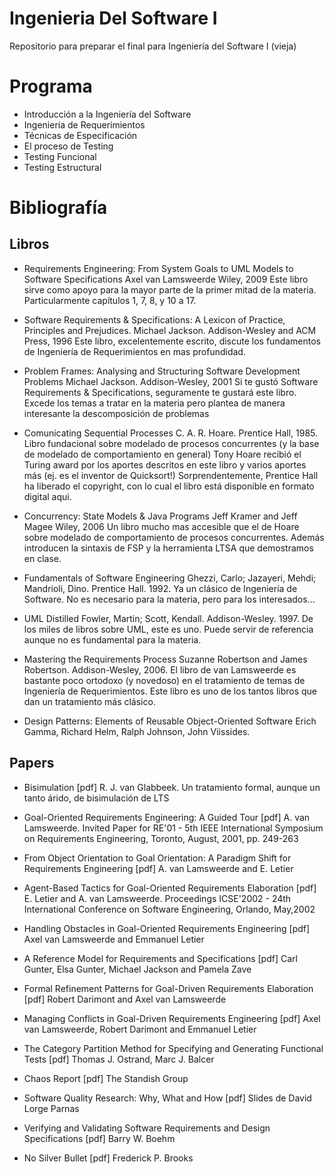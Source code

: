Ingenieria Del Software I
=========================
Repositorio para preparar el final para Ingeniería del Software I (vieja)

Programa
========
- Introducción a la Ingeniería del Software
- Ingeniería de Requerimientos
- Técnicas de Especificación
- El proceso de Testing
- Testing Funcional
- Testing Estructural

Bibliografía
============

Libros
------

- Requirements Engineering: From System Goals to UML Models to Software Specifications
    Axel van Lamsweerde
    Wiley, 2009
    Este libro sirve como apoyo para la mayor parte de la primer mitad de la materia. Particularmente capítulos 1, 7, 8, y 10 a 17.    
 
- Software Requirements & Specifications: A Lexicon of Practice, Principles and Prejudices.
    Michael Jackson.
    Addison-Wesley and ACM Press, 1996
    Este libro, excelentemente escrito, discute los fundamentos de Ingeniería de Requerimientos en mas profundidad. 
 
- Problem Frames: Analysing and Structuring Software Development Problems
    Michael Jackson.
    Addison-Wesley, 2001
    Si te gustó Software Requirements & Specifications, seguramente te gustará este libro. 
    Excede los temas a tratar en la materia pero plantea de manera interesante la descomposición de problemas
 
- Comunicating Sequential Processes
    C. A. R. Hoare.
    Prentice Hall, 1985.
    Libro fundacional sobre modelado de procesos concurrentes (y la base de modelado de comportamiento en general)
    Tony Hoare recibió el Turing award por los aportes descritos en este libro y varios aportes más (ej. es el inventor de Quicksort!)
    Sorprendentemente, Prentice Hall ha liberado el copyright, con lo cual el libro está disponible en formato digital aqui.
 
- Concurrency: State Models & Java Programs
    Jeff Kramer and Jeff Magee
    Wiley, 2006
    Un libro mucho mas accesible que el de Hoare sobre modelado de comportamiento de procesos concurrentes.
    Además introducen la sintaxis de FSP y la herramienta LTSA que demostramos en clase.
 
- Fundamentals of Software Engineering
    Ghezzi, Carlo; Jazayeri, Mehdi; Mandrioli, Dino.
    Prentice Hall. 1992.
    Ya un clásico de Ingeniería de Software. No es necesario para la materia, pero para los interesados...

- UML Distilled
    Fowler, Martin; Scott, Kendall.
    Addison-Wesley. 1997.
    De los miles de libros sobre UML, este es uno. Puede servir de referencia aunque no es fundamental para la materia.
 
- Mastering the Requirements Process
    Suzanne Robertson and James Robertson.
    Addison-Wesley, 2006.
    El libro de van Lamsweerde es bastante poco ortodoxo (y novedoso) en el tratamiento de temas de Ingeniería de Requerimientos.
    Este libro es uno de los tantos libros que dan un tratamiento más clásico.

- Design Patterns: Elements of Reusable Object-Oriented Software
    Erich Gamma, Richard Helm, Ralph Johnson, John Viissides.

Papers
------

- Bisimulation
    [pdf] R. J. van Glabbeek.
    Un tratamiento formal, aunque un tanto árido, de bisimulación de LTS
 
- Goal-Oriented Requirements Engineering: A Guided Tour
    [pdf] A. van Lamsweerde.
    Invited Paper for RE'01 - 5th IEEE International Symposium on Requirements Engineering, Toronto, August, 2001, pp. 249-263

- From Object Orientation to Goal Orientation: A Paradigm Shift for Requirements Engineering
    [pdf] A. van Lamsweerde and E. Letier

- Agent-Based Tactics for Goal-Oriented Requirements Elaboration
    [pdf] E. Letier and A. van Lamsweerde.
    Proceedings ICSE'2002 - 24th International Conference on Software Engineering, Orlando, May,2002 

- Handling Obstacles in Goal-Oriented Requirements Engineering
    [pdf] Axel van Lamsweerde and Emmanuel Letier   

- A Reference Model for Requirements and Specifications
    [pdf] Carl Gunter, Elsa Gunter, Michael Jackson and Pamela Zave  

- Formal Refinement Patterns for Goal-Driven Requirements Elaboration
    [pdf] Robert Darimont and Axel van Lamsweerde

- Managing Conflicts in Goal-Driven Requirements Engineering
    [pdf] Axel van Lamsweerde, Robert Darimont and Emmanuel Letier

- The Category Partition Method for Specifying and Generating Functional Tests
    [pdf] Thomas J. Ostrand, Marc J. Balcer

- Chaos Report
    [pdf] The Standish Group

- Software Quality Research: Why, What and How
    [pdf] Slides de David Lorge Parnas

- Verifying and Validating Software Requirements and Design Specifications
    [pdf] Barry W. Boehm

- No Silver Bullet
    [pdf] Frederick P. Brooks